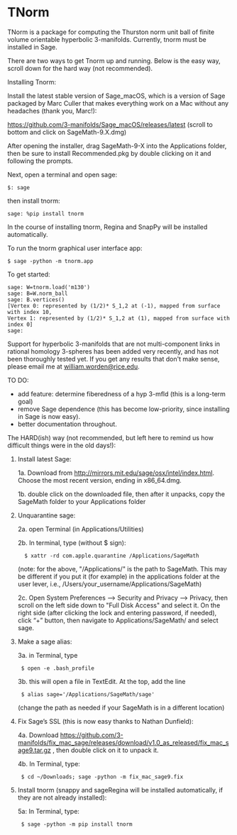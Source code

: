 # TNorm

TNorm is a package for computing the Thurston norm unit ball of finite volume orientable hyperbolic 3-manifolds. Currently, tnorm must be installed in Sage. 

There are two ways to get Tnorm up and running. Below is the easy way, scroll down for the hard way (not recommended).

Installing Tnorm:

Install the latest stable version of Sage_macOS, which is a version of Sage packaged by Marc Culler that makes everything work on a Mac without any headaches (thank you, Marc!):

https://github.com/3-manifolds/Sage_macOS/releases/latest  (scroll to bottom and click on SageMath-9.X.dmg)

After opening the installer, drag SageMath-9-X into the Applications folder, then be sure to install Recommended.pkg by double clicking on it and following the prompts.

Next, open a terminal and open sage:

	$: sage

then install tnorm:

	sage: %pip install tnorm

In the course of installing tnorm, Regina and SnapPy will be installed automatically.


To run the tnorm graphical user interface app:

	$ sage -python -m tnorm.app

To get started:

	sage: W=tnorm.load('m130')
	sage: B=W.norm_ball
	sage: B.vertices()
	[Vertex 0: represented by (1/2)* S_1,2 at (-1), mapped from surface with index 10,
	Vertex 1: represented by (1/2)* S_1,2 at (1), mapped from surface with index 0]
	sage: 

Support for hyperbolic 3-manifolds that are not multi-component links in rational homology 3-spheres has been added very recently, and has not been thoroughly tested yet. If you get any results that don't make sense, please email me at william.worden@rice.edu.

TO DO:

* add feature: determine fiberedness of a hyp 3-mfld (this is a long-term goal)
* remove Sage dependence (this has become low-priority, since installing in Sage is now easy).
* better documentation throughout.



The HARD(ish) way (not recommended, but left here to remind us how difficult things were in the old days!):


1. Install latest Sage:
	
	1a. Download from http://mirrors.mit.edu/sage/osx/intel/index.html. Choose the most recent version, ending in x86_64.dmg.
	
	1b. double click on the downloaded file, then after it unpacks, copy the SageMath folder to your Applications folder

2. Unquarantine sage:
	
	2a. open Terminal (in Applications/Utilities)
	
	2b. In terminal, type (without $ sign):
		 
		 $ xattr -rd com.apple.quarantine /Applications/SageMath
		
	(note: for the above, "/Applications/" is the path to SageMath. This may be different if you put it (for example) in the applications folder at the user lever, i.e., /Users/your_username/Applications/SageMath)

	2c. Open System Preferences —> Security and Privacy —> Privacy, then scroll on the left side down to "Full Disk Access" and select it. On the right side (after clicking the lock and entering password, if needed), click “+” button, then navigate to Applications/SageMath/ and select sage.

3. Make a sage alias:
	
	3a. in Terminal, type 
	
		$ open -e .bash_profile
	
	3b. this will open a file in TextEdit. At the top, add the line 
	
		$ alias sage='/Applications/SageMath/sage'
	
	(change the path as needed if your SageMath is in a different location)

4. Fix Sage’s SSL (this is now easy thanks to Nathan Dunfield):

	4a. Download https://github.com/3-manifolds/fix_mac_sage/releases/download/v1.0_as_released/fix_mac_sage9.tar.gz , then double click on it to unpack it.
	
	4b. In Terminal, type: 
	
		$ cd ~/Downloads; sage -python -m fix_mac_sage9.fix

5. Install tnorm (snappy and sageRegina will be installed automatically, if they are not already installed):
	
	5a: In Terminal, type: 
	
		$ sage -python -m pip install tnorm






